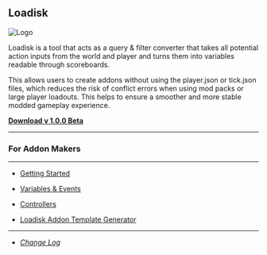 ## **Loadisk**
![Logo](https://github.com/voxeldon/Loadisk-Public/blob/main/source/RP/textures/ui/loadisk_logo.png?raw=true)

Loadisk is a tool  that acts as a query & filter converter that takes all potential action inputs from the world and player and turns them into variables readable through scoreboards.

This  allows users to create addons without using the player.json or tick.json files, which reduces the risk of conflict errors when using mod packs or large player loadouts. This helps to ensure a smoother and more stable modded gameplay experience.

[**Download v 1.0.0 Beta**](https://github.com/voxeldon/Loadisk-Public/raw/main/builds/loadisk.public1.0.0.mcaddon)

---

### For Addon Makers

---

- [Getting Started](https://github.com/voxeldon/Loadisk-Public/blob/main/documentation/feature/getstarted.md)

- [Variables & Events](https://github.com/voxeldon/Loadisk-Public/blob/main/documentation/feature/variable.md)

- [Controllers](https://github.com/voxeldon/Loadisk-Public/blob/main/documentation/feature/controllers.md)

- [Loadisk Addon Template Generator](https://github.com/voxeldon/Loadisk-Public/raw/main/builds/ldPackGen1.0.0.zip)

---

- [*Change Log*](https://github.com/voxeldon/Loadisk-Public/blob/main/documentation/feature/change_log.md)